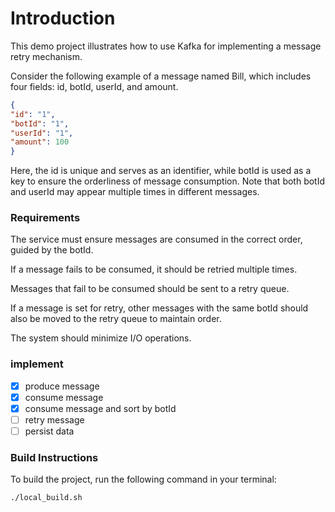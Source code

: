 # Introduction
This demo project illustrates how to use Kafka for implementing a message retry mechanism.

Consider the following example of a message named Bill, which includes four fields: id, botId, userId, and amount.

```json
{
"id": "1",
"botId": "1",
"userId": "1",
"amount": 100
}
```
Here, the id is unique and serves as an identifier, while botId is used as a key to ensure the orderliness of message consumption. Note that both botId and userId may appear multiple times in different messages.

### Requirements
The service must ensure messages are consumed in the correct order, guided by the botId.

If a message fails to be consumed, it should be retried multiple times.

Messages that fail to be consumed should be sent to a retry queue.

If a message is set for retry, other messages with the same botId should also be moved to the retry queue to maintain order.

The system should minimize I/O operations.

### implement

- [x] produce message
- [x] consume message
- [x] consume message and sort by botId
- [ ] retry message
- [ ] persist data

### Build Instructions

To build the project, run the following command in your terminal:
```shell
./local_build.sh
```